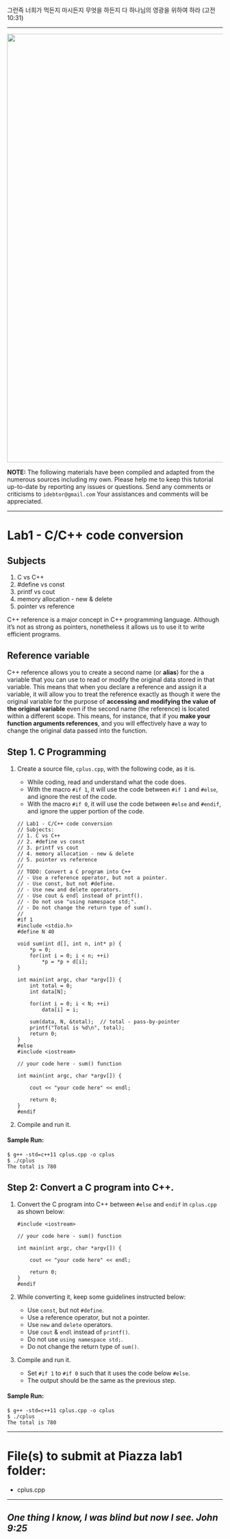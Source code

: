 
그런즉 너희가 먹든지 마시든지 무엇을 하든지 다 하나님의 영광을 위하여 하라 (고전10:31)

-------
<img src="https://github.com/idebtor/nowic/blob/85a7852bf0f6000fded586dadaeac02c186027a6/images/cplus_ds_title.jpg?raw=true" width=1000>

__NOTE:__ The following materials have been compiled and adapted from the numerous sources including my own. Please help me to keep this tutorial up-to-date by reporting any issues or questions. Send any comments or criticisms to `idebtor@gmail.com` Your assistances and comments will be appreciated.

-------------------
# Lab1 - C/C++ code conversion
## Subjects
1. C vs C++
2. #define vs const
3. printf vs cout
4. memory allocation - new & delete
5. pointer vs reference

C++ reference is a major concept in C++ programming language. Although it’s not as strong as pointers, nonetheless it allows us to use it to write efficient programs. 

## Reference variable
C++ reference allows you to create a second name (or __alias__) for the a variable that you can use to read or modify the original data stored in that variable. 
This means that when you declare a reference and assign it a variable, it will allow you to treat the reference exactly as though it were the original variable 
for the purpose of __accessing and modifying the value of the original variable__ even if the second name (the reference) is located within a different scope. 
This means, for instance, that if you __make your function arguments references__, and you will effectively have a way to change the original data passed into 
the function.

## Step 1. C Programming

1. Create a source file, `cplus.cpp`, with the following code, as it is.
    - While coding, read and understand what the code does.
    - With the macro `#if 1`, it will use the code between `#if 1` and `#else`, and ignore the rest of the code. 
    - With the macro `#if 0`, it will use the code between `#else` and `#endif`, and ignore the upper portion of the code. 

    ```
    // Lab1 - C/C++ code conversion
    // Subjects:
    // 1. C vs C++
    // 2. #define vs const
    // 3. printf vs cout
    // 4. memory allocation - new & delete
    // 5. pointer vs reference
    //
    // TODO: Convert a C program into C++ 
    // - Use a reference operator, but not a pointer.
    // - Use const, but not #define.
    // - Use new and delete operators.
    // - Use cout & endl instead of printf().
    // - Do not use "using namespace std;".
    // - Do not change the return type of sum().
    // 
    #if 1
    #include <stdio.h>
    #define N 40

    void sum(int d[], int n, int* p) {
        *p = 0;
        for(int i = 0; i < n; ++i) 
            *p = *p + d[i];
    } 

    int main(int argc, char *argv[]) {
        int total = 0;
        int data[N];

        for(int i = 0; i < N; ++i) 
            data[i] = i;
        
        sum(data, N, &total);  // total - pass-by-pointer
        printf("Total is %d\n", total);
        return 0;
    }
    #else 
    #include <iostream>

    // your code here - sum() function

    int main(int argc, char *argv[]) {

        cout << "your code here" << endl;

        return 0;
    }
    #endif
    ```

2. Compile and run it. 

#### Sample Run:
```
$ g++ -std=c++11 cplus.cpp -o cplus
$ ./cplus
The total is 780
```

## Step 2: Convert a C program into C++.

1. Convert the C program into C++ between `#else` and `endif` in `cplus.cpp` as shown below:
    ```
    #include <iostream>

    // your code here - sum() function

    int main(int argc, char *argv[]) {

        cout << "your code here" << endl;

        return 0;
    }
    #endif
    ```
2. While converting it, keep some guidelines instructed below: 
    - Use `const`, but not `#define`.
    - Use a reference operator, but not a pointer.
    - Use `new` and `delete` operators.
    - Use `cout` & `endl` instead of `printf()`.
    - Do not use `using namespace std;`.
    - Do not change the return type of `sum()`.  
    
3. Compile and run it. 
    - Set `#if 1` to `#if 0` such that it uses the code below `#else`. 
    - The output should be the same as the previous step. 

#### Sample Run:
```
$ g++ -std=c++11 cplus.cpp -o cplus
$ ./cplus
The total is 780
```

----------------------------
# File(s) to submit at Piazza lab1 folder:
  - cplus.cpp

----------------------------
_One thing I know, I was blind but now I see. John 9:25_
----------------------------